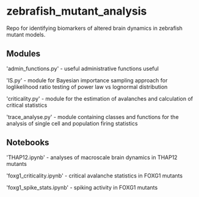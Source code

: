 # zebrafish_mutant_analysis
Repo for identifying biomarkers of altered brain dynamics in zebrafish mutant models.

## Modules
'admin_functions.py' - useful administrative functions useful

'IS.py' - module for Bayesian importance sampling approach for loglikelihood ratio testing of power law vs lognormal distribution

'criticality.py' - module for the estimation of avalanches and calculation of critical statistics

'trace_analyse.py' - module containing classes and functions for the analysis of single cell and population firing statistics

## Notebooks
'THAP12.ipynb' - analyses of macroscale brain dynamics in THAP12 mutants

'foxg1_criticality.ipynb' - critical avalanche statistics in FOXG1 mutants

'foxg1_spike_stats.ipynb' - spiking activity in FOXG1 mutants
